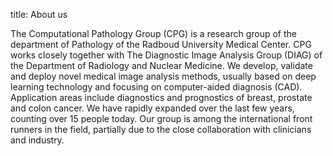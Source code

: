 title: About us

The Computational Pathology Group (CPG) is a research group of the department of Pathology of the Radboud University Medical Center. CPG works closely together with The Diagnostic Image Analysis Group (DIAG) of the Department of Radiology and Nuclear Medicine. We develop, validate and deploy novel medical image analysis methods, usually based on deep learning technology and focusing on computer-aided diagnosis (CAD). Application areas include diagnostics and prognostics of breast, prostate and colon cancer. We have rapidly expanded over the last few years, counting over 15 people today. Our group is among the international front runners in the field, partially due to the close collaboration with clinicians and industry. 
